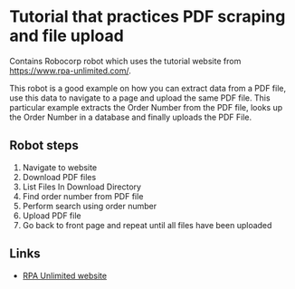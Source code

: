 # Tutorial that practices PDF scraping and file upload

Contains Robocorp robot which uses the tutorial website from https://www.rpa-unlimited.com/. 

This robot is a good example on how you can extract data from a PDF file, use this data to navigate to a page and upload the same PDF file. This particular example extracts the Order Number from the PDF file, looks up the Order Number in a database and finally uploads the PDF File.

## Robot steps

  1. Navigate to website
  2. Download PDF files
  3. List Files In Download Directory
  4. Find order number from PDF file
  5. Perform search using order number
  6. Upload PDF file
  7. Go back to front page and repeat until all files have been uploaded

## Links
- [RPA Unlimited website](https://www.rpa-unlimited.com/uipath-rpa-beginners-course/chapter9-files-and-pdf/client.php?id=1)